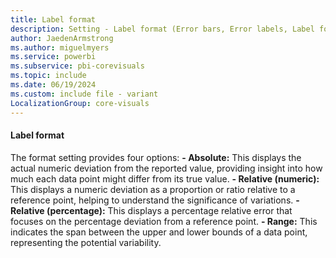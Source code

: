 ```yaml
---
title: Label format
description: Setting - Label format (Error bars, Error labels, Label format)
author: JaedenArmstrong
ms.author: miguelmyers
ms.service: powerbi
ms.subservice: pbi-corevisuals
ms.topic: include
ms.date: 06/19/2024
ms.custom: include file - variant
LocalizationGroup: core-visuals
---
```

#### Label format

The format setting provides four options:
**- Absolute:** This displays the actual numeric deviation from the reported value, providing insight into how much each data point might differ from its true value.
**- Relative (numeric):** This displays a numeric deviation as a proportion or ratio relative to a reference point, helping to understand the significance of variations.
**- Relative (percentage):** This displays a percentage relative error that focuses on the percentage deviation from a reference point.
**- Range:** This indicates the span between the upper and lower bounds of a data point, representing the potential variability.
